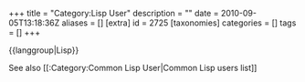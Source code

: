 +++
title = "Category:Lisp User"
description = ""
date = 2010-09-05T13:18:36Z
aliases = []
[extra]
id = 2725
[taxonomies]
categories = []
tags = []
+++

{{langgroup|Lisp}}

See also [[:Category:Common Lisp User|Common Lisp users list]]
